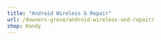 ```yaml
---
title: "Android Wireless & Repair"
url: /downers-grove/android-wireless-und-repair/
shop: Handy
---
```

